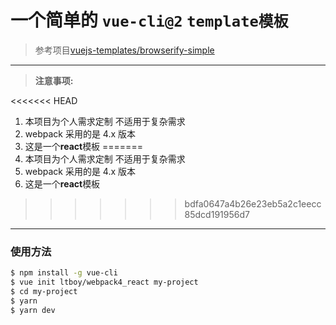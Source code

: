 # 一个简单的 `vue-cli@2` `template模板`

> 参考项目[vuejs-templates/browserify-simple](https://github.com/vuejs-templates/browserify-simple)

---

> **注意事项:**

<<<<<<< HEAD
1.  本项目为个人需求定制 不适用于复杂需求
2.  webpack 采用的是 4.x 版本
3.  这是一个**react**模板
=======
1. 本项目为个人需求定制 不适用于复杂需求
2. webpack 采用的是 4.x 版本
3. 这是一个**react**模板
>>>>>>> bdfa0647a4b26e23eb5a2c1eecc85dcd191956d7

---

### 使用方法

```bash
$ npm install -g vue-cli
$ vue init ltboy/webpack4_react my-project
$ cd my-project
$ yarn
$ yarn dev
```

